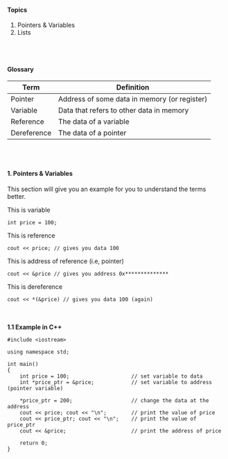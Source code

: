#### Topics
1. Pointers & Variables
2. Lists

<br/><br/>
#### Glossary

| Term               | Definition
|------------------- | ---------------------------------------------
| Pointer            | Address of some data in memory (or register)
| Variable           | Data that refers to other data in memory
| Reference          | The data of a variable
| Dereference        | The data of a pointer 


<br/><br/>
#### 1. Pointers & Variables

This section will give you an example for you to understand the terms better.

This is variable
```
int price = 100;
```

This is reference
```
cout << price; // gives you data 100
```

This is address of reference (i.e, pointer)
```
cout << &price // gives you address 0x**************
```

This is dereference
```
cout << *(&price) // gives you data 100 (again)
```

<br/><br/>
**1.1 Example in C++**
```
#include <iostream>

using namespace std;

int main()
{
    int price = 100;                    // set variable to data
    int *price_ptr = &price;            // set variable to address (pointer variable)
    
    *price_ptr = 200;                   // change the data at the address
    cout << price; cout << "\n";        // print the value of price
    cout << price_ptr; cout << "\n";    // print the value of price_ptr
    cout << &price;                     // print the address of price

    return 0;
}
```